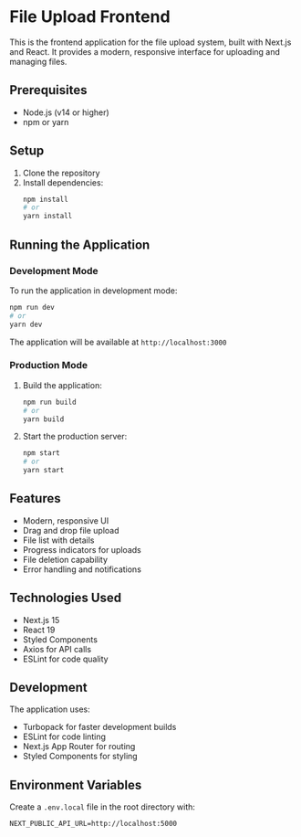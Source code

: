 # File Upload Frontend

This is the frontend application for the file upload system, built with Next.js and React. It provides a modern, responsive interface for uploading and managing files.

## Prerequisites

- Node.js (v14 or higher)
- npm or yarn

## Setup

1. Clone the repository
2. Install dependencies:
   ```bash
   npm install
   # or
   yarn install
   ```

## Running the Application

### Development Mode

To run the application in development mode:

```bash
npm run dev
# or
yarn dev
```

The application will be available at `http://localhost:3000`

### Production Mode

1. Build the application:

   ```bash
   npm run build
   # or
   yarn build
   ```

2. Start the production server:
   ```bash
   npm start
   # or
   yarn start
   ```

## Features

- Modern, responsive UI
- Drag and drop file upload
- File list with details
- Progress indicators for uploads
- File deletion capability
- Error handling and notifications



## Technologies Used

- Next.js 15
- React 19
- Styled Components
- Axios for API calls
- ESLint for code quality

## Development

The application uses:

- Turbopack for faster development builds
- ESLint for code linting
- Next.js App Router for routing
- Styled Components for styling

## Environment Variables

Create a `.env.local` file in the root directory with:

```
NEXT_PUBLIC_API_URL=http://localhost:5000
```
